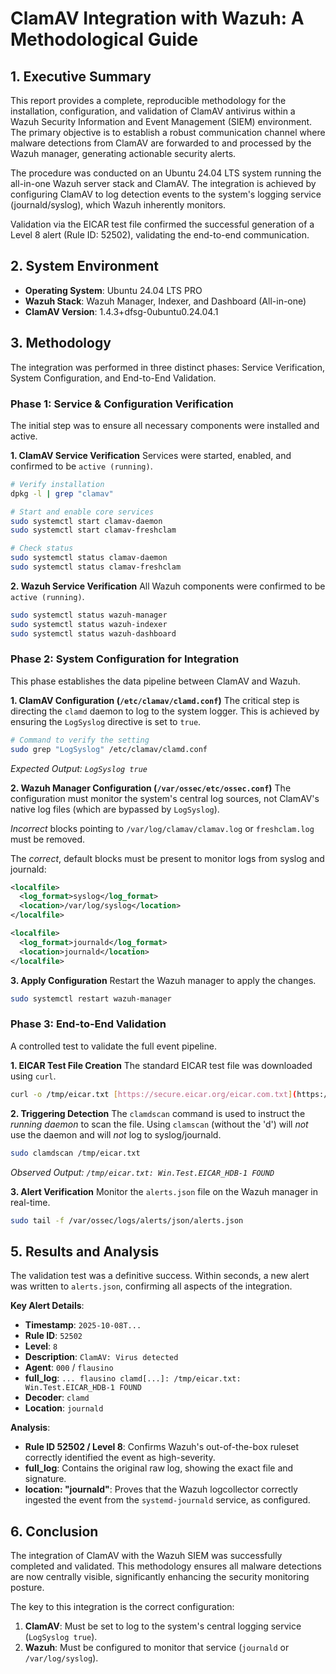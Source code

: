 # ClamAV Integration with Wazuh: A Methodological Guide

## 1. Executive Summary

This report provides a complete, reproducible methodology for the installation, configuration, and validation of ClamAV antivirus within a Wazuh Security Information and Event Management (SIEM) environment. The primary objective is to establish a robust communication channel where malware detections from ClamAV are forwarded to and processed by the Wazuh manager, generating actionable security alerts.

The procedure was conducted on an Ubuntu 24.04 LTS system running the all-in-one Wazuh server stack and ClamAV. The integration is achieved by configuring ClamAV to log detection events to the system's logging service (journald/syslog), which Wazuh inherently monitors.

Validation via the EICAR test file confirmed the successful generation of a Level 8 alert (Rule ID: 52502), validating the end-to-end communication.

## 2. System Environment

* **Operating System**: Ubuntu 24.04 LTS PRO
* **Wazuh Stack**: Wazuh Manager, Indexer, and Dashboard (All-in-one)
* **ClamAV Version**: 1.4.3+dfsg-0ubuntu0.24.04.1

## 3. Methodology

The integration was performed in three distinct phases: Service Verification, System Configuration, and End-to-End Validation.

### Phase 1: Service & Configuration Verification

The initial step was to ensure all necessary components were installed and active.

**1. ClamAV Service Verification**
Services were started, enabled, and confirmed to be `active (running)`.

```bash
# Verify installation
dpkg -l | grep "clamav"

# Start and enable core services
sudo systemctl start clamav-daemon
sudo systemctl start clamav-freshclam

# Check status
sudo systemctl status clamav-daemon
sudo systemctl status clamav-freshclam
````

**2. Wazuh Service Verification**
All Wazuh components were confirmed to be `active (running)`.

```bash
sudo systemctl status wazuh-manager
sudo systemctl status wazuh-indexer
sudo systemctl status wazuh-dashboard
```

### Phase 2: System Configuration for Integration

This phase establishes the data pipeline between ClamAV and Wazuh.

**1. ClamAV Configuration (`/etc/clamav/clamd.conf`)**
The critical step is directing the `clamd` daemon to log to the system logger. This is achieved by ensuring the `LogSyslog` directive is set to `true`.

```bash
# Command to verify the setting
sudo grep "LogSyslog" /etc/clamav/clamd.conf
```

*Expected Output: `LogSyslog true`*

**2. Wazuh Manager Configuration (`/var/ossec/etc/ossec.conf`)**
The configuration must monitor the system's central log sources, not ClamAV's native log files (which are bypassed by `LogSyslog`).

*Incorrect* blocks pointing to `/var/log/clamav/clamav.log` or `freshclam.log` must be removed.

The *correct*, default blocks must be present to monitor logs from syslog and journald:

```xml
<localfile>
  <log_format>syslog</log_format>
  <location>/var/log/syslog</location>
</localfile>

<localfile>
  <log_format>journald</log_format>
  <location>journald</location>
</localfile>
```

**3. Apply Configuration**
Restart the Wazuh manager to apply the changes.

```bash
sudo systemctl restart wazuh-manager
```

### Phase 3: End-to-End Validation

A controlled test to validate the full event pipeline.

**1. EICAR Test File Creation**
The standard EICAR test file was downloaded using `curl`.

```bash
curl -o /tmp/eicar.txt [https://secure.eicar.org/eicar.com.txt](https://secure.eicar.org/eicar.com.txt)
```

**2. Triggering Detection**
The `clamdscan` command is used to instruct the *running daemon* to scan the file. Using `clamscan` (without the 'd') will *not* use the daemon and will *not* log to syslog/journald.

```bash
sudo clamdscan /tmp/eicar.txt
```

*Observed Output: `/tmp/eicar.txt: Win.Test.EICAR_HDB-1 FOUND`*

**3. Alert Verification**
Monitor the `alerts.json` file on the Wazuh manager in real-time.

```bash
sudo tail -f /var/ossec/logs/alerts/json/alerts.json
```

## 5\. Results and Analysis

The validation test was a definitive success. Within seconds, a new alert was written to `alerts.json`, confirming all aspects of the integration.

**Key Alert Details**:

  * **Timestamp**: `2025-10-08T...`
  * **Rule ID**: `52502`
  * **Level**: `8`
  * **Description**: `ClamAV: Virus detected`
  * **Agent**: `000` / `flausino`
  * **full\_log**: `... flausino clamd[...]: /tmp/eicar.txt: Win.Test.EICAR_HDB-1 FOUND`
  * **Decoder**: `clamd`
  * **Location**: `journald`

**Analysis**:

  * **Rule ID 52502 / Level 8**: Confirms Wazuh's out-of-the-box ruleset correctly identified the event as high-severity.
  * **full\_log**: Contains the original raw log, showing the exact file and signature.
  * **location: "journald"**: Proves that the Wazuh logcollector correctly ingested the event from the `systemd-journald` service, as configured.

## 6\. Conclusion

The integration of ClamAV with the Wazuh SIEM was successfully completed and validated. This methodology ensures all malware detections are now centrally visible, significantly enhancing the security monitoring posture.

The key to this integration is the correct configuration:

1.  **ClamAV**: Must be set to log to the system's central logging service (`LogSyslog true`).
2.  **Wazuh**: Must be configured to monitor that service (`journald` or `/var/log/syslog`).

